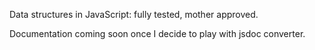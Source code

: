 Data structures in JavaScript: fully tested, mother approved.

Documentation coming soon once I decide to play with jsdoc converter.

